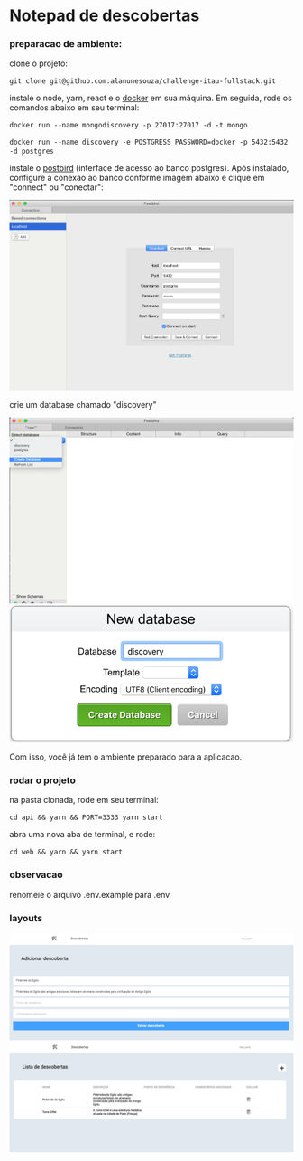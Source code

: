 # Notepad de descobertas


### preparacao de ambiente:

clone o projeto:

```
git clone git@github.com:alanunesouza/challenge-itau-fullstack.git
```

instale o node, yarn, react e o [docker](https://docs.docker.com/install/) em sua máquina. Em seguida, rode os comandos abaixo em seu terminal:

```
docker run --name mongodiscovery -p 27017:27017 -d -t mongo
```

```
docker run --name discovery -e POSTGRESS_PASSWORD=docker -p 5432:5432 -d postgres
```

instale o [postbird](https://electronjs.org/apps/postbird) (interface de acesso ao banco postgres). Após instalado, configure a conexão ao banco conforme imagem abaixo e clique em "connect" ou "conectar":

<img src="/layouts/postbird.png" alt="Postbird"/>

crie um database chamado "discovery"

<img src="/layouts/postbird_2.png" alt="Postbird"/>

<img src="/layouts/postbird_3.png" alt="Postbird"/>

Com isso, você já tem o ambiente preparado para a aplicacao.

### rodar o projeto

na pasta clonada, rode em seu terminal:

```
cd api && yarn && PORT=3333 yarn start
```

abra uma nova aba de terminal, e rode:

```
cd web && yarn && yarn start
```

### observacao

renomeie o arquivo .env.example para .env

### layouts

<img src="/layouts/layout_1.png" alt="Layout 1"/>
<img src="/layouts/layout_2.png" alt="Layout 2"/>
